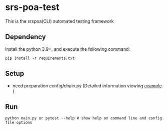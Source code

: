 # srs-poa-test
This is the srspoa(CLI) automated testing framework



## Dependency
Install the python 3.9+, and execute the following command:

```shell
pip install -r requirements.txt
```



## Setup

- need preparation config/chain.py    (Detailed information viewing  [example]() )

  

## Run

```shell
python main.py or pytest --help # show help on command line and config file options
```

